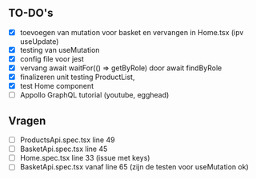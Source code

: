 ## TO-DO's

- [x] toevoegen van mutation voor basket en vervangen in Home.tsx (ipv useUpdate)
- [x] testing van useMutation
- [x] config file voor jest
- [x] vervang await waitFor(() => getByRole) door await findByRole
- [x] finalizeren unit testing ProductList,
- [x] test Home component
- [ ] Appollo GraphQL tutorial (youtube, egghead)

## Vragen

- [ ] ProductsApi.spec.tsx line 49
- [ ] BasketApi.spec.tsx line 45
- [ ] Home.spec.tsx line 33 (issue met keys)
- [ ] BasketApi.spec.tsx vanaf line 65 (zijn de testen voor useMutation ok)
